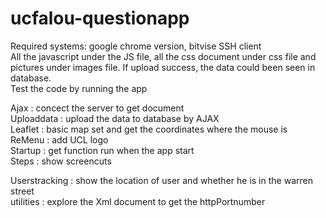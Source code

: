 # ucfalou-questionapp
Required systems: google chrome version, bitvise SSH client</br>
All the javascript under the JS file, all the css document under css file and pictures under images file. If upload success, the data could been seen in database.</br>
Test the code by running the app </br>

Ajax : concect the server to get document</br>
Uploaddata : upload the data to database by AJAX</br>
Leaflet : basic map set and get the coordinates where the mouse is</br>
ReMenu : add UCL logo</br>
Startup : get function run when the app start</br>
Steps : show screencuts</br>

Userstracking : show the location of user and whether he is in the warren street</br>
utilities : explore the Xml document to get the httpPortnumber</br>
